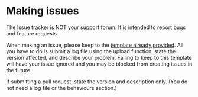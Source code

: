 # Making issues
The Issue tracker is NOT your support forum. It is intended to report
bugs and feature requests.

When making an issue, please keep to the [template already provided](ISSUE_TEMPLATE.md). All
you have to do is submit a log file using the upload function, state the
version affected, and describe your problem. Failing to keep to this template
will have your issue ignored and you may be blocked from creating issues in the future.

If submitting a pull request, state the version and description only.
(You do not need a log file or the behaviours section.)
